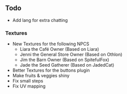 ## Todo
- Add lang for extra chatting

### Textures
- New Textures for the following NPCS
    - Liara the Café Owner              (Based on Liara)
    - Jenni the General Store Owner     (Based on Othlon)
    - Jim the Barn Owner                (Based on SpitefulFox)
    - Jade the Seed Gatherer            (Based on JadedCat)
- Better Textures for the buttons plugin
- Make fruits & veggies shiny
- Fix small steps
- Fix UV mapping